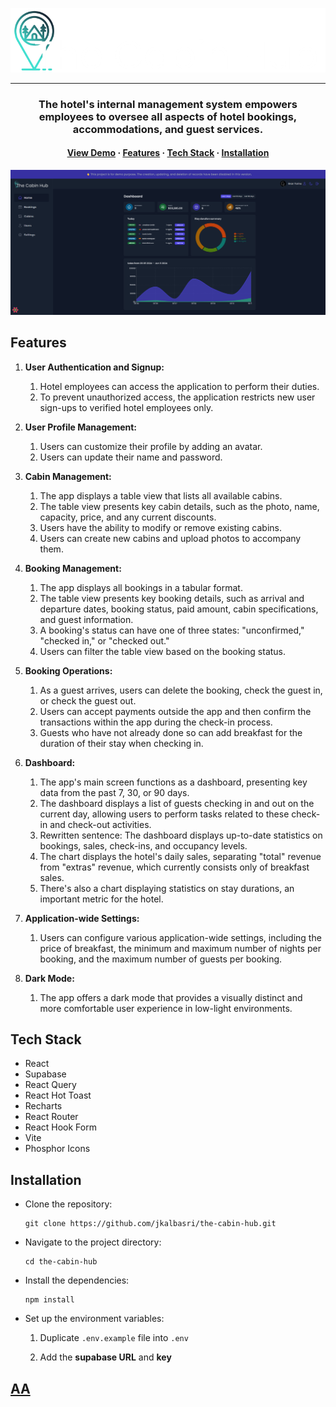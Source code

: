 <a href="#"><img src="public/logo-dark.png" alt="The Cabin Hub"></a>
  <hr>
<h3 align="center">The hotel's internal management system empowers employees to oversee all aspects of hotel bookings, accommodations, and guest services.</h3>

<h4 align="center">
    <a href="#">View Demo</a>
  <span> · </span>
    <a href="#features">Features</a>
  <span> · </span>
    <a href="#tech-stack">Tech Stack</a>
  <span> · </span>
    <a href="#installation">Installation</a>
</h4>

<a align="center" href="https://#####.vercel.app/"><img src="public/dashbord.jpg" alt="The cabin hub dashbord"></a>

## Features

1. **User Authentication and Signup:**

   1. Hotel employees can access the application to perform their duties.
   2. To prevent unauthorized access, the application restricts new user sign-ups to verified hotel employees only.

2. **User Profile Management:**

   1. Users can customize their profile by adding an avatar.
   2. Users can update their name and password.

3. **Cabin Management:**

   1. The app displays a table view that lists all available cabins.
   2. The table view presents key cabin details, such as the photo, name, capacity, price, and any current discounts.
   3. Users have the ability to modify or remove existing cabins.
   4. Users can create new cabins and upload photos to accompany them.

4. **Booking Management:**

   1. The app displays all bookings in a tabular format.
   2. The table view presents key booking details, such as arrival and departure dates, booking status, paid amount, cabin specifications, and guest information.
   3. A booking's status can have one of three states: "unconfirmed," "checked in," or "checked out."
   4. Users can filter the table view based on the booking status.

5. **Booking Operations:**

   1. As a guest arrives, users can delete the booking, check the guest in, or check the guest out.
   2. Users can accept payments outside the app and then confirm the transactions within the app during the check-in process.
   3. Guests who have not already done so can add breakfast for the duration of their stay when checking in.


6. **Dashboard:**

   1. The app's main screen functions as a dashboard, presenting key data from the past 7, 30, or 90 days.
   2. The dashboard displays a list of guests checking in and out on the current day, allowing users to perform tasks related to these check-in and check-out activities.
   3. Rewritten sentence: The dashboard displays up-to-date statistics on bookings, sales, check-ins, and occupancy levels.
   4. The chart displays the hotel's daily sales, separating "total" revenue from "extras" revenue, which currently consists only of breakfast sales.
   5. There's also a chart displaying statistics on stay durations, an important metric for the hotel.

7. **Application-wide Settings:**

   1. Users can configure various application-wide settings, including the price of breakfast, the minimum and maximum number of nights per booking, and the maximum number of guests per booking.

8. **Dark Mode:**
   1. The app offers a dark mode that provides a visually distinct and more comfortable user experience in low-light environments.

## Tech Stack

- React
- Supabase
- React Query
- React Hot Toast
- Recharts
- React Router
- React Hook Form
- Vite
- Phosphor Icons

## Installation

- Clone the repository:

  ```
  git clone https://github.com/jkalbasri/the-cabin-hub.git
  ```

- Navigate to the project directory:

  ```
  cd the-cabin-hub
  ```

- Install the dependencies:

  ```
  npm install
  ```

- Set up the environment variables:

  1.  Duplicate `.env.example` file into `.env`

  2.  Add the <b>supabase URL</b> and <b>key</b>

## <a align="center" href="http://albasri.dk/"> AA</a>